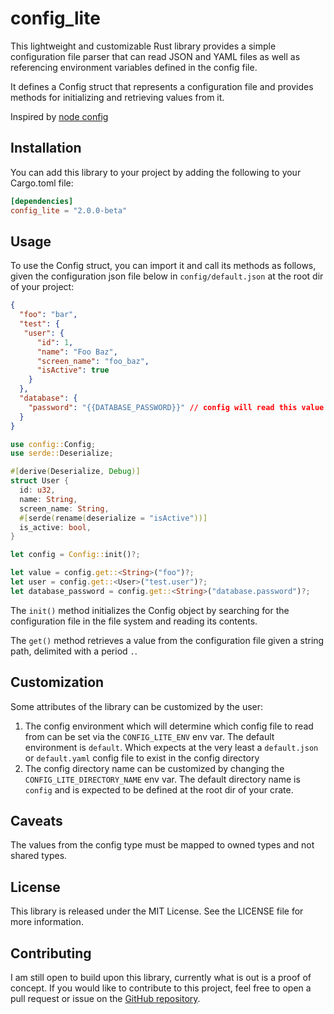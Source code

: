 # config_lite

This lightweight and customizable Rust library provides a simple configuration file parser that can read 
JSON and YAML files as well as referencing environment variables defined in the config file.

It defines a Config struct that represents a configuration file and provides methods for initializing and retrieving values from it.

Inspired by [node config](https://www.npmjs.com/package/config)

## Installation

You can add this library to your project by adding the following to your Cargo.toml file:

```toml
[dependencies]
config_lite = "2.0.0-beta"
```

## Usage

To use the Config struct, you can import it and call its methods as follows, 
given the configuration json file below in `config/default.json` at the root dir of your
project:

```json
{
  "foo": "bar",
  "test": {
   "user": {
      "id": 1,
      "name": "Foo Baz",
      "screen_name": "foo_baz",
      "isActive": true
    }
  },
  "database": {
    "password": "{{DATABASE_PASSWORD}}" // config will read this value from the env var $DATABASE_PASSWORD
  }
}
```

```rs
use config::Config;
use serde::Deserialize;

#[derive(Deserialize, Debug)]
struct User {
  id: u32,
  name: String,
  screen_name: String,
  #[serde(rename(deserialize = "isActive"))]
  is_active: bool,
}

let config = Config::init()?;

let value = config.get::<String>("foo")?;
let user = config.get::<User>("test.user")?;
let database_password = config.get::<String>("database.password")?;
```

The `init()` method initializes the Config object by searching for the configuration file in 
the file system and reading its contents. 

The `get()` method retrieves a value from the configuration file given a string path, delimited
with a period `.`.

## Customization
Some attributes of the library can be customized by the user:

1. The config environment which will determine which config file to read from can be set via the 
`CONFIG_LITE_ENV` env var. The default environment is `default`. Which expects at the very least
a `default.json` or `default.yaml` config file to exist in the config directory
2. The config directory name can be customized by changing the `CONFIG_LITE_DIRECTORY_NAME`
env var. The default directory name is `config` and is expected to be defined at the root
dir of your crate.

## Caveats
The values from the config type must be mapped to owned types and not shared types.

## License
This library is released under the MIT License. See the LICENSE file for more information.

## Contributing
I am still open to build upon this library, currently what is out is a proof of concept.
If you would like to contribute to this project, 
feel free to open a pull request or issue on the [GitHub repository](https://github.com/collinsmuriuki/config_lite).